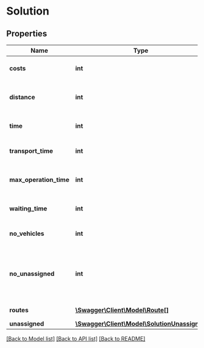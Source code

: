# Solution

## Properties
Name | Type | Description | Notes
------------ | ------------- | ------------- | -------------
**costs** | **int** | overall costs of solution | [optional] 
**distance** | **int** | overall travel distance in meters | [optional] 
**time** | **int** | overall transport time in ms | [optional] 
**transport_time** | **int** | overall transport time in ms | [optional] 
**max_operation_time** | **int** | operation time of the longest route in ms | [optional] 
**waiting_time** | **int** | total waiting time in ms | [optional] 
**no_vehicles** | **int** | number of employed vehicles | [optional] 
**no_unassigned** | **int** | number of jobs that could not be assigned to final solution | [optional] 
**routes** | [**\Swagger\Client\Model\Route[]**](Route.md) | An array of routes | [optional] 
**unassigned** | [**\Swagger\Client\Model\SolutionUnassigned**](SolutionUnassigned.md) |  | [optional] 

[[Back to Model list]](../README.md#documentation-for-models) [[Back to API list]](../README.md#documentation-for-api-endpoints) [[Back to README]](../README.md)


